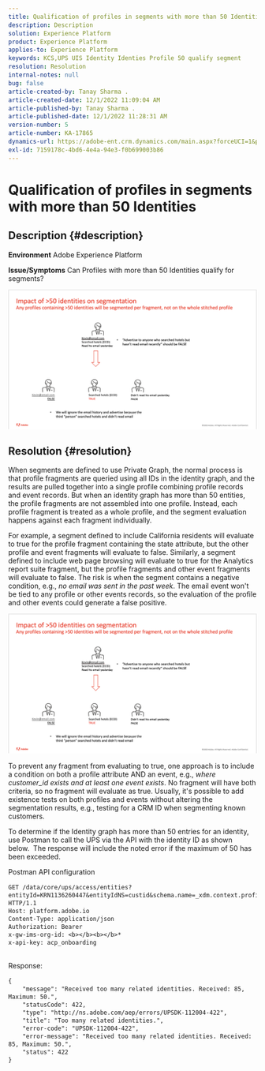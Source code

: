```yaml
---
title: Qualification of profiles in segments with more than 50 Identities
description: Description
solution: Experience Platform
product: Experience Platform
applies-to: Experience Platform
keywords: KCS,UPS UIS Identity Identies Profile 50 qualify segment
resolution: Resolution
internal-notes: null
bug: false
article-created-by: Tanay Sharma .
article-created-date: 12/1/2022 11:09:04 AM
article-published-by: Tanay Sharma .
article-published-date: 12/1/2022 11:28:31 AM
version-number: 5
article-number: KA-17865
dynamics-url: https://adobe-ent.crm.dynamics.com/main.aspx?forceUCI=1&pagetype=entityrecord&etn=knowledgearticle&id=0656df8d-6871-ed11-9562-6045bd006239
exl-id: 7159178c-4bd6-4e4a-94e3-f0b699003b86
---
```

# Qualification of profiles in segments with more than 50 Identities

## Description {#description}

<b>Environment</b>
Adobe Experience Platform


<b>Issue/Symptoms</b>
Can Profiles with more than 50 Identities qualify for segments?



![](assets/___0756df8d-6871-ed11-9562-6045bd006239___.png)






## Resolution {#resolution}


When segments are defined to use Private Graph, the normal process is that profile fragments are queried using all IDs in the identity graph, and the results are pulled together into a single profile combining profile records and event records. But when an identity graph has more than 50 entities, the profile fragments are not assembled into one profile. Instead, each profile fragment is treated as a whole profile, and the segment evaluation happens against each fragment individually.

For example, a segment defined to include California residents will evaluate to true for the profile fragment containing the state attribute, but the other profile and event fragments will evaluate to false. Similarly, a segment defined to include web page browsing will evaluate to true for the Analytics report suite fragment, but the profile fragments and other event fragments will evaluate to false. The risk is when the segment contains a negative condition, e.g., *no email was sent in the past week*. The email event won't be tied to any profile or other events records, so the evaluation of the profile and other events could generate a false positive.

![](assets/6d02b7b2-cf7f-ec11-8d21-0022480aa950.png)

To prevent any fragment from evaluating to true, one approach is to include a condition on both a profile attribute AND an event, e.g., *where customer_id exists and at least one event exists*. No fragment will have both criteria, so no fragment will evaluate as true. Usually, it's possible to add existence tests on both profiles and events without altering the segmentation results, e.g., testing for a CRM ID when segmenting known customers.

To determine if the Identity graph has more than 50 entries for an identity, use Postman to call the UPS via the API with the identity ID as shown below.  The response will include the noted error if the maximum of 50 has been exceeded.

Postman API configuration


```
GET /data/core/ups/access/entities?entityId=KRN1136260447&entityIdNS=custid&schema.name=_xdm.context.profile HTTP/1.1
Host: platform.adobe.io
Content-Type: application/json
Authorization: Bearer 
x-gw-ims-org-id: <b></b><b></b>*
x-api-key: acp_onboarding
```

<br>Response:<br>

```
{
    "message": "Received too many related identities. Received: 85, Maximum: 50.",
    "statusCode": 422,
    "type": "http://ns.adobe.com/aep/errors/UPSDK-112004-422",
    "title": "Too many related identities.",
    "error-code": "UPSDK-112004-422",
    "error-message": "Received too many related identities. Received: 85, Maximum: 50.",
    "status": 422
}
```
